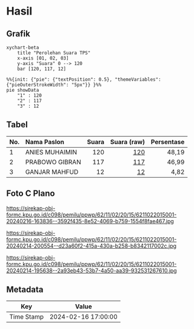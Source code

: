 # Hasil

## Grafik

```mermaid
xychart-beta
    title "Perolehan Suara TPS"
    x-axis [01, 02, 03]
    y-axis "Suara" 0 --> 120
    bar [120, 117, 12]
```

```mermaid
%%{init: {"pie": {"textPosition": 0.5}, "themeVariables": {"pieOuterStrokeWidth": "5px"}} }%%
pie showData
    "1" : 120
    "2" : 117
    "3" : 12
```

## Tabel

| No. | Nama Paslon    | Suara | Suara (raw) | Persentase |
|:--- |:-------------- | -----:| -----------:| ----------:|
| 1   | ANIES MUHAIMIN | 120   | [120][p-1]  | 48,19      |
| 2   | PRABOWO GIBRAN | 117   | [117][p-2]  | 46,99      |
| 3   | GANJAR MAHFUD  | 12    | [12][p-3]   | 4,82       |


[p-1]: https://github.com/gigit-pemilu/pemilu-2024-62-kalimantan-tengah/blob/main/pilpres/hitung-suara/sub/62-kalimantan-tengah/sub/11-pulang-pisau/sub/02-kahayan-kuala/sub/2015-tanjung-perawan/sub/001-tps/sub/paslon-1.txt
[p-2]: https://github.com/gigit-pemilu/pemilu-2024-62-kalimantan-tengah/blob/main/pilpres/hitung-suara/sub/62-kalimantan-tengah/sub/11-pulang-pisau/sub/02-kahayan-kuala/sub/2015-tanjung-perawan/sub/001-tps/sub/paslon-2.txt
[p-3]: https://github.com/gigit-pemilu/pemilu-2024-62-kalimantan-tengah/blob/main/pilpres/hitung-suara/sub/62-kalimantan-tengah/sub/11-pulang-pisau/sub/02-kahayan-kuala/sub/2015-tanjung-perawan/sub/001-tps/sub/paslon-3.txt

## Foto C Plano

https://sirekap-obj-formc.kpu.go.id/c098/pemilu/ppwp/62/11/02/20/15/6211022015001-20240216-163836--3592f435-8e52-4069-b759-1554f8fae467.jpg

https://sirekap-obj-formc.kpu.go.id/c098/pemilu/ppwp/62/11/02/20/15/6211022015001-20240214-200554--d23a60f2-415a-430a-b258-b8342117002c.jpg

https://sirekap-obj-formc.kpu.go.id/c098/pemilu/ppwp/62/11/02/20/15/6211022015001-20240214-195638--2a93eb43-53b7-4a50-aa39-932531267610.jpg


## Metadata

| Key        | Value               |
| ---------- | ------------------- |
| Time Stamp | 2024-02-16 17:00:00 |



